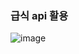 ### 급식 api 활용


![image](https://user-images.githubusercontent.com/49589140/193466555-250292c2-7b60-46cc-9734-7f2e4687f337.png)
